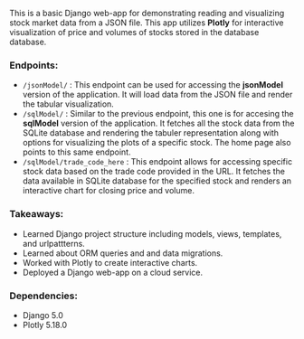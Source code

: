 This is a basic Django web-app for demonstrating reading and visualizing stock market data from a JSON file. This app utilizes **Plotly** for interactive visualization of price and volumes of stocks stored in the database database.

### Endpoints:
- ``/jsonModel/`` : This endpoint can be used for accessing the **jsonModel** version of the application. It will load data from the JSON file and render the tabular visualization.
- ``/sqlModel/`` : Similar to the previous endpoint, this one is for accesing the **sqlModel** version of the application. It fetches all the stock data from the SQLite database and rendering the tabuler representation along with options for visualizing the plots of a specific stock. The home page also points to this same endpoint.
- ``/sqlModel/trade_code_here`` : This endpoint allows for accessing specific stock data based on the trade code provided in the URL. It fetches the data available in SQLite database for the specified stock and renders an interactive chart for closing price and volume.

### Takeaways:
- Learned Django project structure including models, views, templates, and urlpattterns.
- Learned about ORM queries and and data migrations.
- Worked with Plotly to create interactive charts.
- Deployed a Django web-app on a cloud service.

### Dependencies:
- Django 5.0
- Plotly 5.18.0
